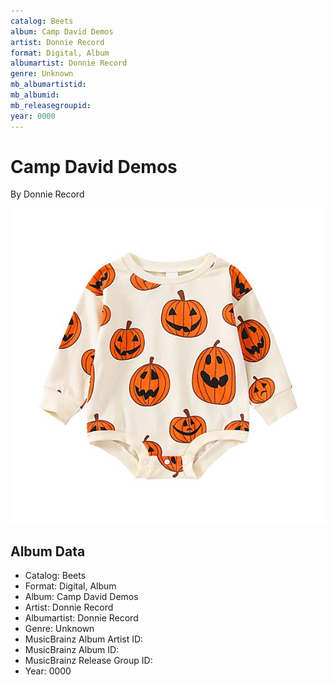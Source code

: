 ```yaml
---
catalog: Beets
album: Camp David Demos
artist: Donnie Record
format: Digital, Album
albumartist: Donnie Record
genre: Unknown
mb_albumartistid: 
mb_albumid: 
mb_releasegroupid: 
year: 0000
---
```


# Camp David Demos

By Donnie Record

![](../../assets/beetscovers/Donnie_Record-Camp_David_Demos.jpg)

## Album Data

- Catalog: Beets
- Format: Digital, Album
- Album: Camp David Demos
- Artist: Donnie Record
- Albumartist: Donnie Record
- Genre: Unknown
- MusicBrainz Album Artist ID: 
- MusicBrainz Album ID: 
- MusicBrainz Release Group ID: 
- Year: 0000

